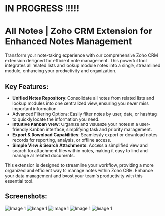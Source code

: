 # IN PROGRESS !!!!!

# All Notes | Zoho CRM Extension for Enhanced Notes Management

Transform your note-taking experience with our comprehensive Zoho CRM extension designed for efficient note management. This powerful tool integrates all related lists and lookup module notes into a single, streamlined module, enhancing your productivity and organization.

## Key Features:

- **Unified Notes Repository**: Consolidate all notes from related lists and lookup modules into one centralized view, ensuring you never miss important information.
- Advanced Filtering Options: Easily filter notes by user, date, or hashtag to quickly locate the information you need.
- **Intuitive Kanban View**: Organize and visualize your notes in a user-friendly Kanban interface, simplifying task and priority management.
- **Export & Download Capabilities**: Seamlessly export or download notes records for reporting, analysis, or offline access.
- **Simple View & Search Attachments**: Access a simplified view and search for attachment files within notes, making it easy to find and manage all related documents.

This extension is designed to streamline your workflow, providing a more organized and efficient way to manage notes within Zoho CRM. Enhance your data management and boost your team's productivity with this essential tool.

## Screenshots:

![Image 1](/img_1.jpg)
![Image 1](/img_2.jpg)
![Image 1](/img_3.jpg)
![Image 1](/img_4.jpg)
![Image 1](/img_5.jpg)
